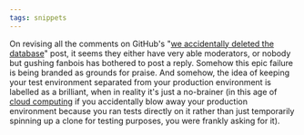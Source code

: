 ```yaml
---
tags: snippets
---
```


On revising all the comments on GitHub's "[we accidentally deleted the database](https://github.com/blog/744-today-s-outage)" post, it seems they either have very able moderators, or nobody but gushing fanbois has bothered to post a reply. Somehow this epic failure is being branded as grounds for praise. And somehow, the idea of keeping your test environment separated from your production environment is labelled as a brilliant, when in reality it's just a no-brainer (in this age of [cloud computing](/wiki/cloud_computing) if you accidentally blow away your production environment because you ran tests directly on it rather than just temporarily spinning up a clone for testing purposes, you were frankly asking for it).
